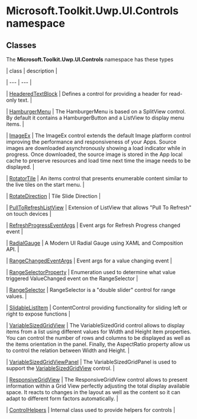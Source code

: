 
# Microsoft.Toolkit.Uwp.UI.Controls namespace

## Classes

The **Microsoft.Toolkit.Uwp.UI.Controls** namespace has these types

| class | description |

| --- | --- |

| [HeaderedTextBlock](Microsoft_Toolkit_Uwp_UI_Controls_HeaderedTextBlock) | Defines a control for providing a header for read-only text. |

| [HamburgerMenu](Microsoft_Toolkit_Uwp_UI_Controls_HamburgerMenu) | The HamburgerMenu is based on a SplitView control. By default it contains a HamburgerButton and a ListView to display menu items. |

| [ImageEx](Microsoft_Toolkit_Uwp_UI_Controls_ImageEx) | The ImageEx control extends the default Image platform control improving the performance and responsiveness of your Apps.            Source images are downloaded asynchronously showing a load indicator while in progress.
            Once downloaded, the source image is stored in the App local cache to preserve resources and load time next time the image needs to be displayed. |

| [RotatorTile](Microsoft_Toolkit_Uwp_UI_Controls_RotatorTile) | An items control that presents enumerable content similar to the live tiles on the            start menu. |

| [RotateDirection](Microsoft_Toolkit_Uwp_UI_Controls_RotatorTile_RotateDirection) | Tile Slide Direction |

| [PullToRefreshListView](Microsoft_Toolkit_Uwp_UI_Controls_PullToRefreshListView) | Extension of ListView that allows "Pull To Refresh" on touch devices |

| [RefreshProgressEventArgs](Microsoft_Toolkit_Uwp_UI_Controls_RefreshProgressEventArgs) | Event args for Refresh Progress changed event |

| [RadialGauge](Microsoft_Toolkit_Uwp_UI_Controls_RadialGauge) | A Modern UI Radial Gauge using XAML and Composition API. |

| [RangeChangedEventArgs](Microsoft_Toolkit_Uwp_UI_Controls_RangeChangedEventArgs) | Event args for a value changing event |

| [RangeSelectorProperty](Microsoft_Toolkit_Uwp_UI_Controls_RangeSelectorProperty) | Enumeration used to determine what value triggered ValueChanged event on the            RangeSelector |

| [RangeSelector](Microsoft_Toolkit_Uwp_UI_Controls_RangeSelector) | RangeSelector is a "double slider" control for range values. |

| [SlidableListItem](Microsoft_Toolkit_Uwp_UI_Controls_SlidableListItem) | ContentControl providing functionality for sliding left or right to expose functions |

| [VariableSizedGridView](Microsoft_Toolkit_Uwp_UI_Controls_VariableSizedGridView) | The VariableSizedGrid control allows to display items from a list using different values            for Width and Height item properties. You can control the number of rows and columns to be
            displayed as well as the items orientation in the panel. Finally, the AspectRatio property
            allow us to control the relation between Width and Height. |

| [VariableSizedGridViewPanel](Microsoft_Toolkit_Uwp_UI_Controls_Primitives_VariableSizedGridViewPanel) | The VariableSizedGridPanel is used to support the [VariableSizedGridView](T_Microsoft_Toolkit_Uwp_UI_Controls_VariableSizedGridView) control. |

| [ResponsiveGridView](Microsoft_Toolkit_Uwp_UI_Controls_ResponsiveGridView) | The ResponsiveGridView control allows to present information within a Grid View perfectly adjusting the            total display available space. It reacts to changes in the layout as well as the content so it can adapt
            to different form factors automatically. |

| [ControlHelpers](Microsoft_Toolkit_Uwp_ControlHelpers) | Internal class used to provide helpers for controls |
